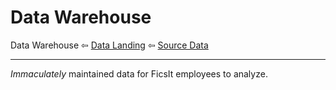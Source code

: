 # Data Warehouse

Data Warehouse ⇦ [Data Landing](https://github.com/ficsit/data-landing) ⇦ [Source Data](https://github.com/ficsit/source-data)

---

_Immaculately_ maintained data for FicsIt employees to analyze.
